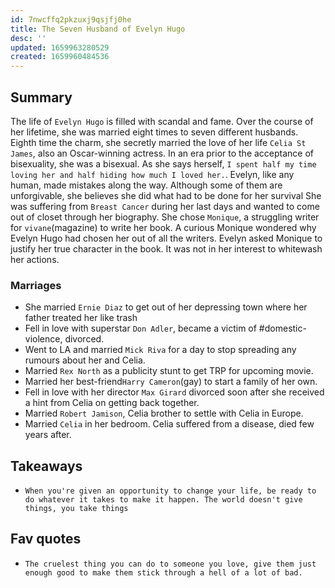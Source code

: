 ```yaml
---
id: 7nwcffq2pkzuxj9qsjfj0he
title: The Seven Husband of Evelyn Hugo
desc: ''
updated: 1659963280529
created: 1659960484536
---
```


## Summary 

The life of `Evelyn Hugo` is filled with scandal and fame. Over the course of her lifetime, she was married eight times to seven different husbands. Eighth time the charm, she secretly married the love of her life `Celia St James`, also an Oscar-winning actress. In an era prior to the acceptance of bisexuality, she was a bisexual. As she says herself, `I spent half my time loving her and half hiding how much I loved her.`. Evelyn, like any human, made mistakes along the way. Although some of them are unforgivable, she believes she did what had to be done for her survival She was suffering from `Breast Cancer` during her last days and wanted to come out of closet through her biography. She chose `Monique`, a struggling writer for `vivane`(magazine) to write her book. A curious Monique wondered why Evelyn Hugo had chosen her out of all the writers. Evelyn asked Monique to justify her true character in the book. It was not in her interest to whitewash her actions. 

### Marriages
- She married `Ernie Diaz` to get out of her depressing town where her father treated her like trash
- Fell in love with superstar `Don Adler`, became a victim of #domestic-violence, divorced.
- Went to LA and married `Mick Riva` for a day to stop spreading any rumours about her and Celia.
- Married `Rex North` as a publicity stunt to get TRP for upcoming movie.
- Married her best-friend`Harry Cameron`(gay) to start a family of her own.
- Fell in love with her director `Max Girard` divorced soon after she received a hint from Celia on getting back together.
- Married `Robert Jamison`, Celia brother to settle with Celia in Europe.
- Married `Celia` in her bedroom. Celia suffered from a disease, died few years after.


## Takeaways

- `When you're given an opportunity to change your life, be ready to do whatever it takes to make it happen. The world doesn't give things, you take things
`

## Fav quotes
- `The cruelest thing you can do to someone you love, give them just enough good to make them stick through a hell of a lot of bad.`